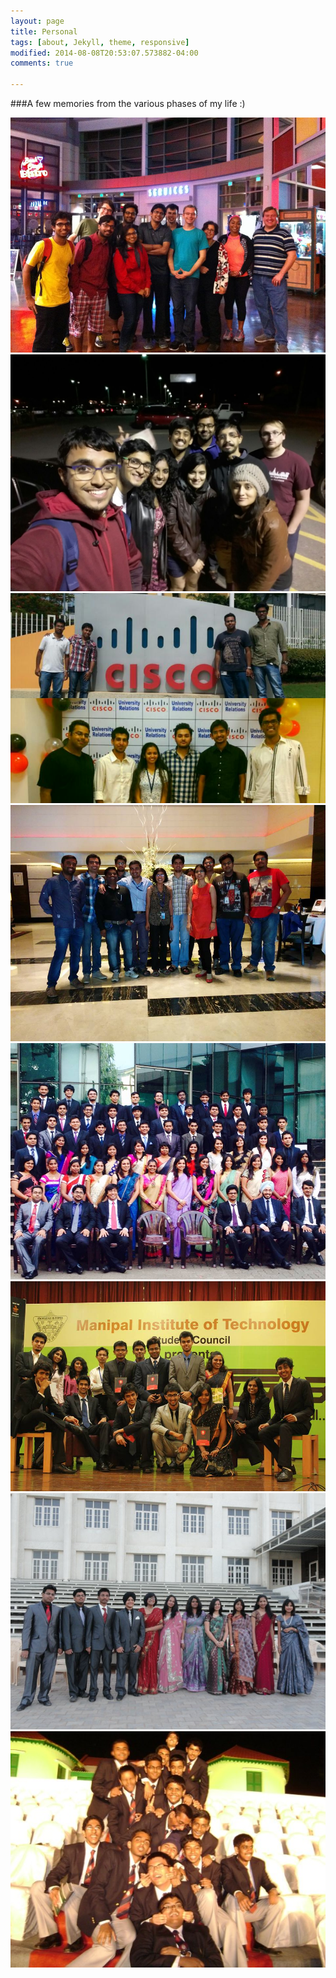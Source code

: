 ```yaml
---
layout: page
title: Personal
tags: [about, Jekyll, theme, responsive]
modified: 2014-08-08T20:53:07.573882-04:00
comments: true

---
```



###A few memories from the various phases of my life :)
<link  href="http://cdnjs.cloudflare.com/ajax/libs/fotorama/4.6.4/fotorama.css" rel="stylesheet"> <!-- 3 KB -->
<script src="http://cdnjs.cloudflare.com/ajax/libs/fotorama/4.6.4/fotorama.js"></script> <!-- 16 KB -->


<div align="center"  data-arrows="true"
     data-click="true"
     data-swipe="true"  data-keyboard="true" class="fotorama" data-width="600" data-height="400" data-nav="thumbs">
<img src="/images/movie.jpg" data-caption="Movie with CSE grad students and our awesome depatment head">
<img src="/images/p1.jpg" data-caption="Midnight shenigans with my gang at College Station">
<img src="/images/ciscoteam.jpg" data-caption="An amazing 5-month internship at Cisco Systems, Bangalore">
<img src="/images/ibmpic.jpg" data-caption="Lunch with IBM Research interns at Movenpick Hotel">
<img src="/images/grad.jpg" data-caption="Final year photoshot @ MIT, Manipal">
<img src="/images/conclave.jpg" data-caption="Group photo at The Manipal Conclave">
<img src="/images/ncfe.jpg" data-caption="12th standard graduation day at NCFE!">
<img src="/images/cottons.jpg" data-caption="10th standard graduation day at Bishop Cottons!">
</div>



